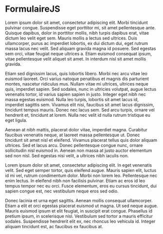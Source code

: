 # FormulaireJS
Lorem ipsum dolor sit amet, consectetur adipiscing elit. Morbi tincidunt pulvinar congue. Suspendisse eget porttitor mi, sit amet pellentesque ante. Quisque dapibus, dolor in porttitor mollis, nibh turpis dapibus erat, vitae dictum leo velit eget sem. Mauris mollis a lectus sed ultrices. Duis ullamcorper, purus ac imperdiet lobortis, ex dui dictum dui, eget rutrum massa lacus nec velit. Sed aliquam gravida magna id posuere. Sed egestas sem orci, vitae feugiat neque ultrices a. Etiam euismod consequat ipsum, vitae pellentesque velit aliquet sit amet. In interdum nisl sit amet mollis gravida.

Etiam sed dignissim lacus, quis lobortis libero. Morbi nec arcu vitae leo euismod laoreet. Orci varius natoque penatibus et magnis dis parturient montes, nascetur ridiculus mus. Nullam vitae mi ultrices, ultrices neque quis, imperdiet sapien. Sed sodales, nunc in ultricies volutpat, augue lectus venenatis tortor, id varius sapien sapien in justo. Integer eget nibh nec massa egestas euismod. Nulla leo turpis, lobortis sit amet lacus id, imperdiet sagittis sem. Vivamus elit nisi, faucibus sit amet lacus dignissim, tincidunt tempus mauris. Donec nec lacus sem. Sed arcu turpis, ornare vel hendrerit et, tincidunt at lorem. Nulla nec velit id nulla rutrum tristique eu eget ligula.

Aenean at nibh mattis, placerat dolor vitae, imperdiet magna. Curabitur faucibus venenatis neque, at laoreet massa pellentesque ut. Donec tincidunt sit amet nisl et eleifend. Vivamus placerat tellus quis dolor aliquam ultrices. Sed et lacus arcu. Donec pellentesque congue nunc, ornare sollicitudin nisl euismod in. Aenean non massa at justo auctor elementum sed non nisl. Sed egestas nisi velit, a ultrices nibh iaculis non.

Lorem ipsum dolor sit amet, consectetur adipiscing elit. In eget venenatis velit. Sed eget semper tortor, quis eleifend augue. Mauris sapien elit, luctus id mi vel, rutrum condimentum dolor. Morbi non lorem leo. Pellentesque nec enim lectus. In eleifend nibh non facilisis pulvinar. Etiam ac eros id leo tempus tempor nec eu orci. Fusce elementum, eros eu cursus tincidunt, dui sapien congue est, nec vestibulum neque eros sed odio.

Donec lacinia et urna eget sagittis. Aenean mollis consequat ullamcorper. Etiam a elit et orci egestas placerat euismod ut magna. Ut sed neque augue. Mauris euismod ipsum et elit feugiat, in suscipit erat congue. Phasellus id pretium ipsum, in scelerisque nisl. Vestibulum sed tortor a mauris efficitur sodales. Suspendisse hendrerit elit ex, nec rhoncus leo vehicula id. Integer aliquam tincidunt est, ac faucibus ex faucibus at.
